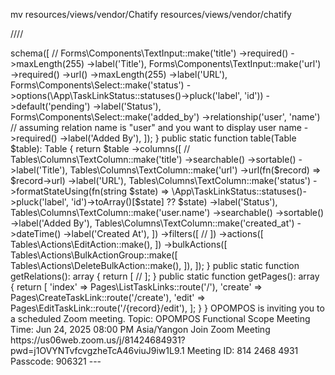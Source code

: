 mv resources/views/vendor/Chatify resources/views/vendor/chatify

////
<?php

namespace App\Filament\Resources;

use App\Filament\Resources\TaskLinkResource\Pages;
use App\Filament\Resources\TaskLinkResource\RelationManagers;
use App\Models\TaskLink;
use Filament\Forms;
use Filament\Forms\Form;
use Filament\Resources\Resource;
use Filament\Tables;
use Filament\Tables\Table;
use Illuminate\Database\Eloquent\Builder;
use Illuminate\Database\Eloquent\SoftDeletingScope;

class TaskLinkResource extends Resource
{
    protected static ?string $model = TaskLink::class;

    protected static ?string $navigationIcon = 'heroicon-o-rectangle-stack';

    public static function form(Form $form): Form
    {
        return $form
            ->schema([
                //
                Forms\Components\TextInput::make('title')
                    ->required()
                    ->maxLength(255)
                    ->label('Title'),
                Forms\Components\TextInput::make('url')
                    ->required()
                    ->url()
                    ->maxLength(255)
                    ->label('URL'),
                Forms\Components\Select::make('status')
                    ->options(\App\TaskLinkStatus::statuses()->pluck('label', 'id'))
                    ->default('pending')
                    ->label('Status'),
                Forms\Components\Select::make('added_by')
                    ->relationship('user', 'name') // assuming relation name is "user" and you want to display user name
                    ->required()
                    ->label('Added By'),
            ]);
    }

    public static function table(Table $table): Table
    {
        return $table
            ->columns([
                //
                Tables\Columns\TextColumn::make('title')
                    ->searchable()
                    ->sortable()
                    ->label('Title'),
                Tables\Columns\TextColumn::make('url')
                    ->url(fn($record) => $record->url)
                    ->label('URL'),
                Tables\Columns\TextColumn::make('status')
                    ->formatStateUsing(fn(string $state) => \App\TaskLinkStatus::statuses()->pluck('label', 'id')->toArray()[$state] ?? $state)
                    ->label('Status'),
                Tables\Columns\TextColumn::make('user.name')
                    ->searchable()
                    ->sortable()
                    ->label('Added By'),
                Tables\Columns\TextColumn::make('created_at')
                    ->dateTime()
                    ->label('Created At'),
            ])
            ->filters([
                //
            ])
            ->actions([
                Tables\Actions\EditAction::make(),
            ])
            ->bulkActions([
                Tables\Actions\BulkActionGroup::make([
                    Tables\Actions\DeleteBulkAction::make(),
                ]),
            ]);
    }

    public static function getRelations(): array
    {
        return [
            //
        ];
    }

    public static function getPages(): array
    {
        return [
            'index' => Pages\ListTaskLinks::route('/'),
            'create' => Pages\CreateTaskLink::route('/create'),
            'edit' => Pages\EditTaskLink::route('/{record}/edit'),
        ];
    }
}


OPOMPOS is inviting you to a scheduled Zoom meeting.

Topic: OPOMPOS Functional Scope Meeting
Time: Jun 24, 2025 08:00 PM Asia/Yangon
Join Zoom Meeting
https://us06web.zoom.us/j/81424684931?pwd=j1OVYNTvfcvgzheTcA46viuJ9iw1L9.1

Meeting ID: 814 2468 4931
Passcode: 906321

---
